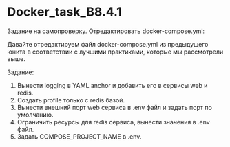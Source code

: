 # Docker_task_B8.4.1

Задание на самопроверку. Отредактировать docker-compose.yml:

Давайте отредактируем файл docker-compose.yml из предыдущего юнита в соответствии с лучшими практиками, которые мы рассмотрели выше.

Задание:

1. Вынести logging в YAML anchor и добавить его в сервисы web и redis.
2. Создать profile только с redis базой.
3. Вынести внешний порт web сервиса в .env файл и задать порт по умолчанию.
4. Ограничить ресурсы для redis сервиса, вынести значения в .env файл.
5. Задать COMPOSE_PROJECT_NAME в .env.
